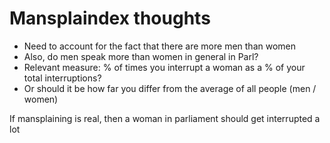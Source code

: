 # Mansplaindex thoughts

* Need to account for the fact that there are more men than women 
* Also, do men speak more than women in general in Parl?
* Relevant measure: % of times you interrupt a woman as a % of your total interruptions?
* Or should it be how far you differ from the average of all people (men / women)


If mansplaining is real, then a woman in parliament should get interrupted a lot 